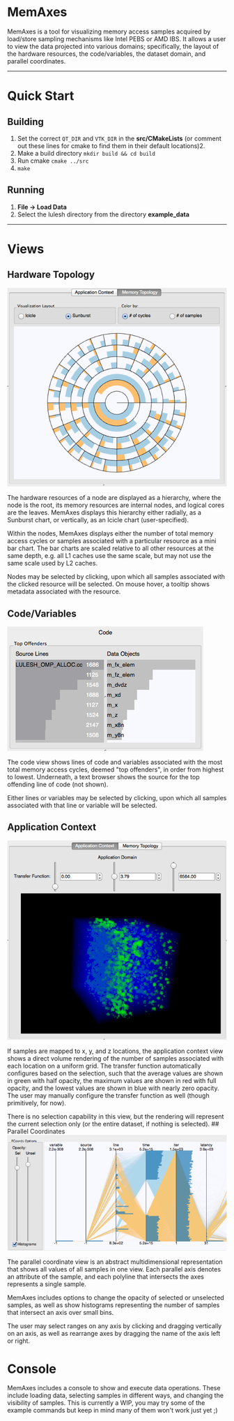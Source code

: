 # MemAxes
MemAxes is a tool for visualizing memory access samples
acquired by load/store sampling mechanisms like Intel PEBS or AMD
IBS. It allows a user to view the data projected into various domains;
specifically, the layout of the hardware resources, the
code/variables, the dataset domain, and parallel coordinates.

----
# Quick Start
## Building
1. Set the correct `QT_DIR` and `VTK_DIR` in the **src/CMakeLists** (or comment out these lines for cmake to find them in their default locations)2.
2. Make a build directory `mkdir build && cd build`
3. Run cmake `cmake ../src`
4. `make`

## Running
1. **File → Load Data**
2. Select the lulesh directory from the directory **example_data**

----
# Views
## Hardware Topology
![image](images/topo.png)

The hardware resources of a node are displayed as a hierarchy, where
the node is the root, its memory resources are internal nodes, and
logical cores are the leaves. MemAxes displays this hierarchy either
radially, as a Sunburst chart, or vertically, as an Icicle chart
(user-specified).

Within the nodes, MemAxes displays either the number of total memory
access cycles or samples associated with a particular resource as a
mini bar chart. The bar charts are scaled relative to all other
resources at the same depth, e.g. all L1 caches use the same scale,
but may not use the same scale used by L2 caches.

Nodes may be selected by clicking, upon which all samples associated
with the clicked resource will be selected. On mouse hover, a tooltip
shows metadata associated with the resource.

## Code/Variables
![image](images/code.png)

The code view shows lines of code and variables associated with the
most total memory access cycles, deemed "top offenders", in order from
highest to lowest. Underneath, a text browser shows the source for the
top offending line of code (not shown).

Either lines or variables may be selected by clicking, upon which all
samples associated with that line or variable will be selected.

## Application Context
![image](images/application.png)

If samples are mapped to x, y, and z locations, the application
context view shows a direct volume rendering of the number of samples
associated with each location on a uniform grid. The transfer function
automatically configures based on the selection, such that the average
values are shown in green with half opacity, the maximum values are
shown in red with full opacity, and the lowest values are shown in
blue with nearly zero opacity. The user may manually configure the
transfer function as well (though primitively, for now).

There is no selection capability in this view, but the rendering will
represent the current selection only (or the entire dataset, if
nothing is selected).  ## Parallel Coordinates
![image](images/pcoords.png)

The parallel coordinate view is an abstract multidimensional
representation that shows all values of all samples in one view. Each
parallel axis denotes an attribute of the sample, and each polyline
that intersects the axes represents a single sample.

MemAxes includes options to change the opacity of selected or
unselected samples, as well as show histograms representing the number
of samples that intersect an axis over small bins.

The user may select ranges on any axis by clicking and dragging
vertically on an axis, as well as rearrange axes by dragging the name
of the axis left or right.

# Console

MemAxes includes a console to show and execute data operations. These
include loading data, selecting samples in different ways, and
changing the visibility of samples. This is currently a WIP, you may
try some of the example commands but keep in mind many of them won't
work just yet ;)
